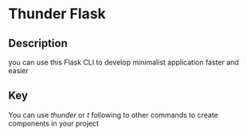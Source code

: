 # Thunder Flask
## Description 
you can use this Flask CLI to develop minimalist application faster and easier 
## Key
You can use *thunder* or *t* following to other commands to create components in your project

